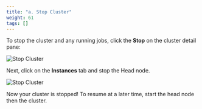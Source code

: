 ```yaml
---
title: "a. Stop Cluster"
weight: 61
tags: []
---
```


To stop the cluster and any running jobs, click the **Stop** on the cluster detail pane:

![Stop Cluster](/images/03-cluster/pcmanager-stop.png)

Next, click on the **Instances** tab and stop the Head node.

![Stop Cluster](/images/03-cluster/pcmanager-stop-headnode.png)

Now your cluster is stopped! To resume at a later time, start the head node then the cluster.